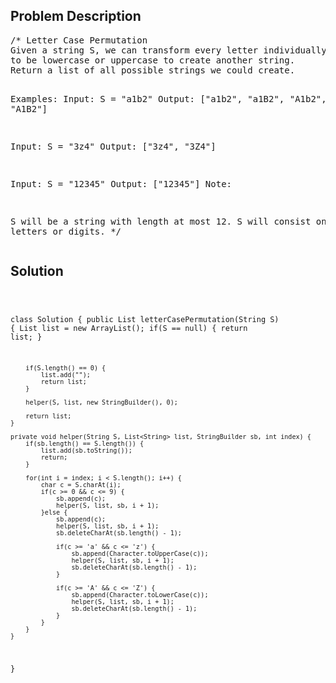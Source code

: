 <!--
<style>
  body { font-family: Arial, sans-serif; }
  .container { max-width: 100%; margin: auto; padding: 20px; }
  .comment-block { background-color: #f9f9f9; padding: 10px; border-left: 5px solid #ccc; max-width: 50%; margin: auto;}
  .code-block { background-color: #f4f4f4; padding: 10px; border: 1px solid #ddd; }
</style>
-->

<div class='container'>
<h2>Problem Description</h2>
<div class='comment-block'>
<pre>
/* Letter Case Permutation
Given a string S, we can transform every letter individually 
to be lowercase or uppercase to create another string.  
Return a list of all possible strings we could create.

Examples:
Input: S = "a1b2"
Output: ["a1b2", "a1B2", "A1b2", "A1B2"]

Input: S = "3z4"
Output: ["3z4", "3Z4"]

Input: S = "12345"
Output: ["12345"]
Note:

S will be a string with length at most 12.
S will consist only of letters or digits.
*/
</pre>
</div>

<h2>Solution</h2>
<div class='code-block'>
<pre><code class='language-java'>

class Solution {
    public List<String> letterCasePermutation(String S) {
        List<String> list = new ArrayList<String>();
        if(S == null) {
            return list;
        }
        
        if(S.length() == 0) {
            list.add("");
            return list;
        }
        
        helper(S, list, new StringBuilder(), 0);
        
        return list;
    }
    
    private void helper(String S, List<String> list, StringBuilder sb, int index) {
        if(sb.length() == S.length()) {
            list.add(sb.toString());
            return;
        }
        
        for(int i = index; i < S.length(); i++) {
            char c = S.charAt(i);
            if(c >= 0 && c <= 9) {
                sb.append(c);
                helper(S, list, sb, i + 1);
            }else {
                sb.append(c);
                helper(S, list, sb, i + 1);
                sb.deleteCharAt(sb.length() - 1);
                
                if(c >= 'a' && c <= 'z') {
                    sb.append(Character.toUpperCase(c));
                    helper(S, list, sb, i + 1);
                    sb.deleteCharAt(sb.length() - 1);  
                }
                
                if(c >= 'A' && c <= 'Z') {
                    sb.append(Character.toLowerCase(c));
                    helper(S, list, sb, i + 1);
                    sb.deleteCharAt(sb.length() - 1);  
                }   
            }
        }
    }
    
}</code></pre>
</div>
</div>
